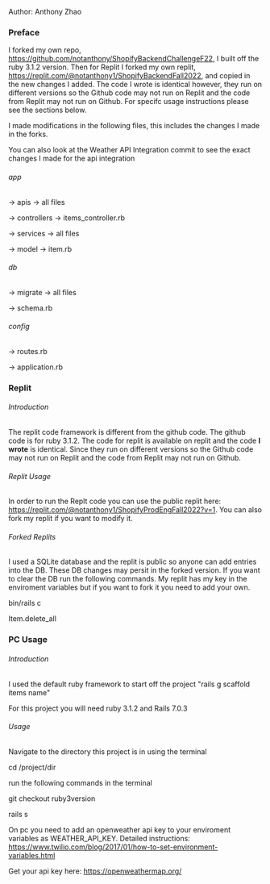 Author: Anthony Zhao
### Preface


I forked my own repo, https://github.com/notanthony/ShopifyBackendChallengeF22, I built off the ruby 3.1.2 version. Then for Replit I forked my own replit, https://replit.com/@notanthony1/ShopifyBackendFall2022, and copied in the new changes I added. The code I wrote is identical however, they run on different versions so the Github code may not run on Replit and the code from Replit may not run on Github. For specifc usage instructions please see the sections below.

I made modifications in the following files, this includes the changes I made in the forks. 

You can also look at the Weather API Integration commit to see the exact changes I made for the api integration

###### app

-> apis -> all files


-> controllers -> items_controller.rb


-> services -> all files


-> model -> item.rb


###### db


-> migrate -> all files


-> schema.rb


###### config 

-> routes.rb


-> application.rb


### Replit 

###### Introduction

The replit code framework is different from the github code. The github code is for ruby 3.1.2. The code for replit is available on replit and the code **I wrote** is identical. Since they run on different versions so the Github code may not run on Replit and the code from Replit may not run on Github.


###### Replit Usage


In order to run the Replt code you can use the public replit here: https://replit.com/@notanthony1/ShopifyProdEngFall2022?v=1. You can also fork my replit if you want to modify it. 

###### Forked Replits 

I used a SQLite database and the replit is public so anyone can add entries into the DB. These DB changes may persit in the forked version. If you want to clear the DB run the following commands. My replit has my key in the enviroment variables but if you want to fork it you need to add your own.


bin/rails c 


Item.delete_all


### PC Usage

###### Introduction

I used the default ruby framework to start off the project "rails g scaffold items name"


For this project you will need ruby 3.1.2 and Rails 7.0.3 

###### Usage


Navigate to the directory this project is in using the terminal


cd /project/dir


run the following commands in the terminal


git checkout ruby3version


rails s


On pc you need to add an openweather api key to your enviroment variables as WEATHER_API_KEY. Detailed instructions: https://www.twilio.com/blog/2017/01/how-to-set-environment-variables.html 


Get your api key here:
https://openweathermap.org/
